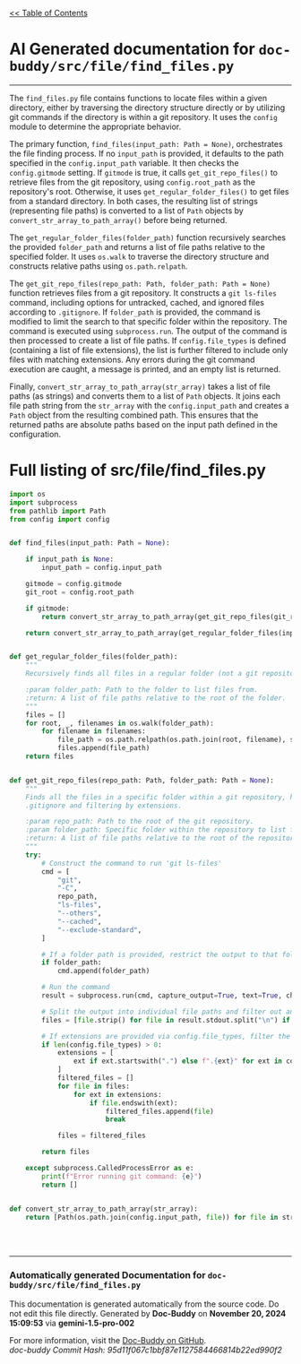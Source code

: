 [<< Table of Contents](../../index.md)

# AI Generated documentation for `doc-buddy/src/file/find_files.py`
---
The `find_files.py` file contains functions to locate files within a given directory, either by traversing the directory structure directly or by utilizing git commands if the directory is within a git repository.  It uses the `config` module to determine the appropriate behavior.

The primary function, `find_files(input_path: Path = None)`, orchestrates the file finding process.  If no `input_path` is provided, it defaults to the path specified in the `config.input_path` variable.  It then checks the `config.gitmode` setting. If `gitmode` is true, it calls `get_git_repo_files()` to retrieve files from the git repository, using `config.root_path` as the repository's root.  Otherwise, it uses `get_regular_folder_files()` to get files from a standard directory.  In both cases, the resulting list of strings (representing file paths) is converted to a list of `Path` objects by `convert_str_array_to_path_array()` before being returned.

The `get_regular_folder_files(folder_path)` function recursively searches the provided `folder_path` and returns a list of file paths relative to the specified folder.  It uses `os.walk` to traverse the directory structure and constructs relative paths using `os.path.relpath`.

The `get_git_repo_files(repo_path: Path, folder_path: Path = None)` function retrieves files from a git repository. It constructs a `git ls-files` command, including options for untracked, cached, and ignored files according to `.gitignore`.  If `folder_path` is provided, the command is modified to limit the search to that specific folder within the repository. The command is executed using `subprocess.run`.  The output of the command is then processed to create a list of file paths.  If `config.file_types` is defined (containing a list of file extensions), the list is further filtered to include only files with matching extensions.  Any errors during the git command execution are caught, a message is printed, and an empty list is returned.

Finally, `convert_str_array_to_path_array(str_array)` takes a list of file paths (as strings) and converts them to a list of `Path` objects. It joins each file path string from the `str_array` with the `config.input_path` and creates a `Path` object from the resulting combined path. This ensures that the returned paths are absolute paths based on the input path defined in the configuration.

# Full listing of src/file/find_files.py
```python
import os
import subprocess
from pathlib import Path
from config import config


def find_files(input_path: Path = None):

    if input_path is None:
        input_path = config.input_path

    gitmode = config.gitmode
    git_root = config.root_path

    if gitmode:
        return convert_str_array_to_path_array(get_git_repo_files(git_root, input_path))

    return convert_str_array_to_path_array(get_regular_folder_files(input_path))


def get_regular_folder_files(folder_path):
    """
    Recursively finds all files in a regular folder (not a git repository).

    :param folder_path: Path to the folder to list files from.
    :return: A list of file paths relative to the root of the folder.
    """
    files = []
    for root, _, filenames in os.walk(folder_path):
        for filename in filenames:
            file_path = os.path.relpath(os.path.join(root, filename), start=folder_path)
            files.append(file_path)
    return files


def get_git_repo_files(repo_path: Path, folder_path: Path = None):
    """
    Finds all the files in a specific folder within a git repository, honoring
    .gitignore and filtering by extensions.

    :param repo_path: Path to the root of the git repository.
    :param folder_path: Specific folder within the repository to list files from.
    :return: A list of file paths relative to the root of the repository.
    """
    try:
        # Construct the command to run 'git ls-files'
        cmd = [
            "git",
            "-C",
            repo_path,
            "ls-files",
            "--others",
            "--cached",
            "--exclude-standard",
        ]

        # If a folder path is provided, restrict the output to that folder
        if folder_path:
            cmd.append(folder_path)

        # Run the command
        result = subprocess.run(cmd, capture_output=True, text=True, check=True)

        # Split the output into individual file paths and filter out any empty strings
        files = [file.strip() for file in result.stdout.split("\n") if file.strip()]

        # If extensions are provided via config.file_types, filter the files by the given extensions
        if len(config.file_types) > 0:
            extensions = [
                ext if ext.startswith(".") else f".{ext}" for ext in config.file_types
            ]
            filtered_files = []
            for file in files:
                for ext in extensions:
                    if file.endswith(ext):
                        filtered_files.append(file)
                        break

            files = filtered_files

        return files

    except subprocess.CalledProcessError as e:
        print(f"Error running git command: {e}")
        return []


def convert_str_array_to_path_array(str_array):
    return [Path(os.path.join(config.input_path, file)) for file in str_array]

```
<br>
<br>


---
### Automatically generated Documentation for `doc-buddy/src/file/find_files.py`
This documentation is generated automatically from the source code. Do not edit this file directly.
Generated by **Doc-Buddy** on **November 20, 2024 15:09:53** via **gemini-1.5-pro-002**

For more information, visit the [Doc-Buddy on GitHub](https://github.com/scott-r-lindsey/doc-buddy).  
*doc-buddy Commit Hash: 95d11f067c1bbf87e1127584466814b22ed990f2*
